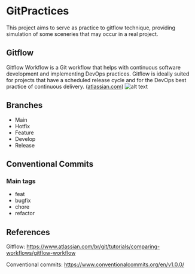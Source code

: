 # GitPractices

This project aims to serve as practice to gitflow technique, providing simulation of some sceneries that may occur in a real project.

## Gitflow

Gitflow Workflow is a Git workflow that helps with continuous software development and implementing DevOps practices.
Gitflow is ideally suited for projects that have a scheduled release cycle and for the DevOps best practice of continuous delivery.
([atlassian.com](https://www.atlassian.com/git/tutorials/comparing-workflows/gitflow-workflow))
![alt text](https://wac-cdn.atlassian.com/dam/jcr:cc0b526e-adb7-4d45-874e-9bcea9898b4a/04%20Hotfix%20branches.svg?cdnVersion=1693)

## Branches

- Main
- Hotfix
- Feature
- Develop
- Release

## Conventional Commits

### Main tags

- feat
- bugfix
- chore
- refactor

## References

Gitflow: https://www.atlassian.com/br/git/tutorials/comparing-workflows/gitflow-workflow

Conventional commits: https://www.conventionalcommits.org/en/v1.0.0/
